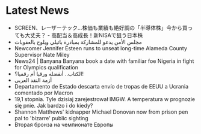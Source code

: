 # Latest News
-  SCREEN、レーザーテック…株価も業績も絶好調の「半導体株」今から買っても大丈夫？ - 高配当＆高成長！新NISAで狙う日本株
-  مجلس الأمن يدعو للمشاركة بمبادرة باتيلي ويلوح بالعقوبات
-  Newcomer Jennifer Esteen runs to unseat long-time Alameda County Supervisor Nate Miley
-  News24 | Banyana Banyana book a date with familiar foe Nigeria in fight for Olympics qualification
-  الكتاب.. أنفضله ورقيا أم رقميا؟!
-  أزمة النقد العربي
-  Departamento de Estado descarta envío de tropas de EEUU a Ucrania comentado por Macron
-  19,1 stopnia. Tyle dzisiaj zarejestrował IMGW. A temperatura w prognozie się pnie. Jak bardzo i do kiedy?
-  Shannon Matthews' kidnapper Michael Donovan now from prison pen pal to 'bizarre' public sighting
-  Вторая бронза на чемпионате Европы
